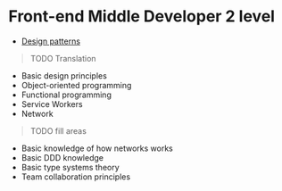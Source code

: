 # Front-end Middle Developer 2 level

- [Design patterns](./patterns.md)
> TODO Translation
- Basic design principles
- Object-oriented programming
- Functional programming
- Service Workers
- Network

> TODO fill areas

- Basic knowledge of how networks works
- Basic DDD knowledge
- Basic type systems theory
- Team collaboration principles
